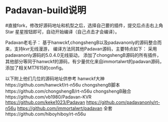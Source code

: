 # Padavan-build说明

#直接fork，修改好源码地址和机型之后，选择自己要的插件，提交后点击右上角Star 星星按钮即可，自动开始编译（自己点击才会编译）。

Padavan老毛子：
基于hanwckf,chongshengB以及padavanonly的源码整合而来，支持kvr无线漫游，
编译方法同其他Padavan源码，主要特点如下：
采用padavanonly源码的5.0.4.0无线驱动，
添加了chongshengB源码的所有插件，
其他部分等同于hanwckf的源码，有少量优化来自immortalwrt的padavan源码，
添加了相关MT7615的config。

以下附上他们几位的源码地址供参考
hanwckf大神https://github.com/hanwckf/rt-n56u
chongshengB脚本https://github.com/chongshengB/rt-n56u
chongshengB融合https://github.com/vb1980/Padavan-KVR
https://github.com/keke1023/Padavan
https://github.com/padavanonly/rt-n56u
https://github.com/immortalwrt/padavan
全套https://github.com/hiboyhiboy/rt-n56u
